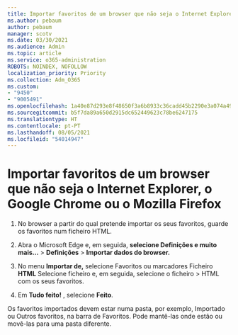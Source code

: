 ```yaml
---
title: Importar favoritos de um browser que não seja o Internet Explorer, o Google Chrome ou o Mozilla Firefox
ms.author: pebaum
author: pebaum
manager: scotv
ms.date: 03/30/2021
ms.audience: Admin
ms.topic: article
ms.service: o365-administration
ROBOTS: NOINDEX, NOFOLLOW
localization_priority: Priority
ms.collection: Adm_O365
ms.custom:
- "9450"
- "9005491"
ms.openlocfilehash: 1a40e87d293e8f48650f3a6b8933c36cadd45b2290e3a074a499c964a274d59b
ms.sourcegitcommit: b5f7da89a650d2915dc652449623c78be6247175
ms.translationtype: HT
ms.contentlocale: pt-PT
ms.lasthandoff: 08/05/2021
ms.locfileid: "54014947"
---
```

# <a name="import-favorites-from-a-browser-other-than-internet-explorer-google-chrome-or-mozilla-firefox"></a>Importar favoritos de um browser que não seja o Internet Explorer, o Google Chrome ou o Mozilla Firefox

1. No browser a partir do qual pretende importar os seus favoritos, guarde os favoritos num ficheiro HTML.

1. Abra o Microsoft Edge e, em seguida, **selecione Definições e muito mais...**  >  **Definições**  >  **Importar dados do browser.**

1. No menu **Importar de,** selecione Favoritos ou marcadores Ficheiro **HTML** Selecione ficheiro e, em seguida, selecione o ficheiro  >  HTML com os seus favoritos.

1. Em **Tudo feito!** , selecione **Feito**.

Os favoritos importados devem estar numa pasta, por exemplo, Importado ou Outros favoritos, na barra de Favoritos. Pode mantê-las onde estão ou movê-las para uma pasta diferente.